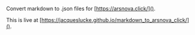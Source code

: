 Convert markdown to .json files for [https://arsnova.click/]().

This is live at [https://jacqueslucke.github.io/markdown_to_arsnova_click/]().
